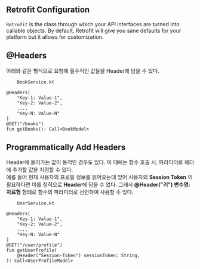 ## Retrofit Configuration

`Retrofit` is the class through which your API interfaces are turned into callable objects. By default, Retrofit will give you sane defaults for your platform but it allows for customization.

## @Headers

아래와 같은 형식으로 요청에 필수적인 값들을 Header에 담을 수 있다.

```
    BookService.kt

@Headers(
    "Key-1: Value-1",
    "Key-2: Value-2",
    ...,
    "Key-N: Value-N"
)
@GET("/books")
fun getBooks(): Call<BookModel>
```

## Programmatically Add Headers

Header에 들어가는 값이 동적인 경우도 있다. 이 때에는 함수 호출 시, 파라미터로 헤더에 추가할 값을 지정할 수 있다.  
예를 들어 현재 사용자의 프로필 정보를 읽어오는데 있어 사용자의 **Session Token** 이 필요하다면 이를 정적으로 **Header**에 담을 수 없다. 그래서 **@Header("키") 변수명: 자료형** 형태로 함수의 파라미터로 선언하여 사용할 수 있다.

```
    UserService.kt

@Headers(
    "Key-1: Value-1",
    "Key-2: Value-2",
    ...,
    "Key-N: Value-N"
)
@GET("/user/profile")
fun getUserProfile(
    @Header("Session-Token") sessionToken: String,
): Call<UserProfileModel>
```
